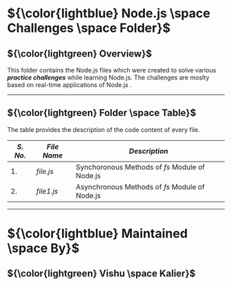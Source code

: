 # ${\color{lightblue} Node.js \space Challenges \space Folder}$

## ${\color{lightgreen} Overview}$

This folder contains the Node.js files which were created to solve various ***practice challenges*** while learning Node.js. The challenges are moslty based on real-time applications of Node.js .

------

## ${\color{lightgreen} Folder \space Table}$

The table provides the description of the code content of every file.

| ***S. No.*** | ***File Name*** | ***Description*** |
|-|-|-|
| 1. | *file.js* | Synchoronous Methods of *fs* Module of Node.js |
| 2. | *file1.js* | Asynchronous Methods of *fs* Module of Node.js |

------


# ${\color{lightblue} Maintained \space By}$
## ${\color{lightgreen} Vishu \space Kalier}$





